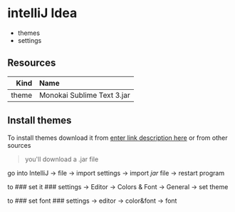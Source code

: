 # intelliJ Idea
- themes
- settings

## Resources

| Kind | Name |
| ---: | :--- |
| theme | Monokai Sublime Text 3.jar |

## Install themes

To install themes download it from
[enter link description here](http://color-themes.com/)
or from other sources

> you'll download a .jar file

go into IntelliJ -> file -> import settings -> import *jar* file -> restart program

to ### set it ### settings -> Editor -> Colors & Font -> General -> set theme

to ### set font ### settings -> editor -> color&font -> font
